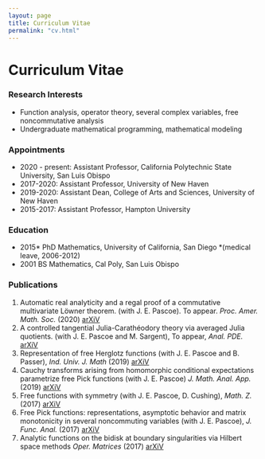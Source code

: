 ```yaml
---
layout: page
title: Curriculum Vitae
permalink: "cv.html"
---
```



# Curriculum Vitae

### Research Interests

- Function analysis, operator theory, several complex variables, free noncommutative analysis
- Undergraduate mathematical programming, mathematical modeling

### Appointments

- 2020 - present: Assistant Professor, California Polytechnic State University, San Luis Obispo
- 2017-2020: Assistant Professor, University of New Haven
- 2019-2020: Assistant Dean, College of Arts and Sciences, University of New Haven
- 2015-2017: Assistant Professor, Hampton University

### Education

- 2015* PhD Mathematics, University of California, San Diego 
*(medical leave, 2006-2012)
- 2001 BS Mathematics, Cal Poly, San Luis Obispo

### Publications

1. Automatic real analyticity and a regal proof of a commutative multivariate Löwner theorem. (with J. E. Pascoe). To appear. _Proc. Amer. Math. Soc._ (2020) [arXiV][1]
1. A controlled tangential Julia-Carathéodory theory via averaged Julia quotients. (with J. E. Pascoe and M. Sargent), To appear, _Anal. PDE._ [arXiV][2]
1. Representation of free Herglotz functions (with J. E. Pascoe and B. Passer), _Ind. Univ. J. Math_ (2019)  [arXiV][3] 
1. Cauchy transforms arising from homomorphic conditional expectations parametrize free Pick functions (with J. E. Pascoe) _J. Math. Anal. App._ (2019)  [arXiV][4]
1. Free functions with symmetry (with J. E. Pascoe, D. Cushing), _Math. Z._ (2017) [arXiV][5]
1. Free Pick functions: representations, asymptotic behavior and matrix monotonicity in several noncommuting variables (with J. E. Pascoe), _J. Func. Anal._ (2017) [arXiV][6]
1. Analytic functions on the bidisk at boundary singularities via Hilbert space methods _Oper. Matrices_ (2017) [arXiV][7] 
<!--\years{2016}8. Convex entire noncommutative functions are polynomials of degree two or less (with J.W. Helton, J. E. Pascoe, and V. Vinnikov), {\it Integral Equations Operator Theory}, 2016 {\bf 86}(2) 151-163 \href{http://arxiv.org/abs/1501.06000}{arXiv:1501.06000}\\
\years{2016}9. Nevanlinna Representations in Several Variables (with J. Agler, N.J. Young), {\it J. Func. Anal.} 2016 {\bf 270}, \href{http://arxiv.org/abs/1203.2261}{arXiv:1203.2261}\\
\years{2012}10. Boundary Behavior of Analytic Functions of Two Variables via Generalized Models (with J. Agler, N.J. Young), {\it Indag. Math.} 2012 {\bf 23} 995-1027, \href{http://arxiv.org/abs/1203.6589}{arXiv:1203.6589}.-->

[1]:<https://arxiv.org/abs/1809.09208>
[2]:<https://arxiv.org/abs/1607.00407>
[3]:<https://arxiv.org/abs/1912.10356>
[4]:<https://arxiv.org/abs/1607.06737>
[5]:<https://arxiv.org/abs/1409.1951>
[6]:<https://arxiv.org/abs/1309.1791>
[7]:<https://arxiv.org/abs/1607.01413>